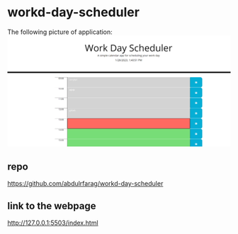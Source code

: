 # workd-day-scheduler

The following picture of application:
![A user clicks on slots on the color-coded calendar and edits the events.](./Assets/img/Screenshot%202023-01-28%20134118.png)

## repo
https://github.com/abdulrfarag/workd-day-scheduler


## link to the webpage 
http://127.0.0.1:5503/index.html